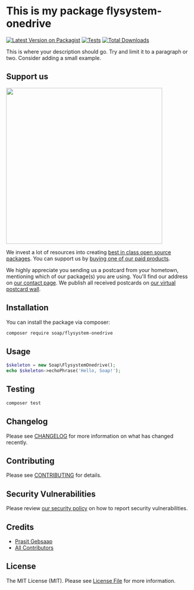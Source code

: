 # This is my package flysystem-onedrive

[![Latest Version on Packagist](https://img.shields.io/packagist/v/soap/flysystem-onedrive.svg?style=flat-square)](https://packagist.org/packages/soap/flysystem-onedrive)
[![Tests](https://github.com/soap/flysystem-onedrive/actions/workflows/run-tests.yml/badge.svg?branch=main)](https://github.com/soap/flysystem-onedrive/actions/workflows/run-tests.yml)
[![Total Downloads](https://img.shields.io/packagist/dt/soap/flysystem-onedrive.svg?style=flat-square)](https://packagist.org/packages/soap/flysystem-onedrive)

This is where your description should go. Try and limit it to a paragraph or two. Consider adding a small example.

## Support us

[<img src="https://github-ads.s3.eu-central-1.amazonaws.com/flysystem-onedrive.jpg?t=1" width="419px" />](https://spatie.be/github-ad-click/flysystem-onedrive)

We invest a lot of resources into creating [best in class open source packages](https://spatie.be/open-source). You can support us by [buying one of our paid products](https://spatie.be/open-source/support-us).

We highly appreciate you sending us a postcard from your hometown, mentioning which of our package(s) you are using. You'll find our address on [our contact page](https://spatie.be/about-us). We publish all received postcards on [our virtual postcard wall](https://spatie.be/open-source/postcards).

## Installation

You can install the package via composer:

```bash
composer require soap/flysystem-onedrive
```

## Usage

```php
$skeleton = new Soap\FlysystemOnedrive();
echo $skeleton->echoPhrase('Hello, Soap!');
```

## Testing

```bash
composer test
```

## Changelog

Please see [CHANGELOG](CHANGELOG.md) for more information on what has changed recently.

## Contributing

Please see [CONTRIBUTING](.github/CONTRIBUTING.md) for details.

## Security Vulnerabilities

Please review [our security policy](../../security/policy) on how to report security vulnerabilities.

## Credits

- [Prasit Gebsaap](https://github.com/soap)
- [All Contributors](../../contributors)

## License

The MIT License (MIT). Please see [License File](LICENSE.md) for more information.
